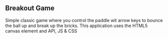 ## Breakout Game

Simple classic game where you control the paddle wit arrow keys to bounce the ball up and break up the bricks. This application uses the HTML5 canvas element and API, JS & CSS
